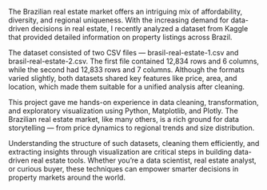 The Brazilian real estate market offers an intriguing mix of affordability, diversity, and regional uniqueness. With the increasing demand for data-driven decisions in real estate, I recently analyzed a dataset from Kaggle that provided detailed information on property listings across Brazil.

The dataset consisted of two CSV files — brasil-real-estate-1.csv and brasil-real-estate-2.csv. The first file contained 12,834 rows and 6 columns, while the second had 12,833 rows and 7 columns. Although the formats varied slightly, both datasets shared key features like price, area, and location, which made them suitable for a unified analysis after cleaning.

This project gave me hands-on experience in data cleaning, transformation, and exploratory visualization using Python, Matplotlib, and Plotly. The Brazilian real estate market, like many others, is a rich ground for data storytelling — from price dynamics to regional trends and size distribution.

Understanding the structure of such datasets, cleaning them efficiently, and extracting insights through visualization are critical steps in building data-driven real estate tools. Whether you’re a data scientist, real estate analyst, or curious buyer, these techniques can empower smarter decisions in property markets around the world.
